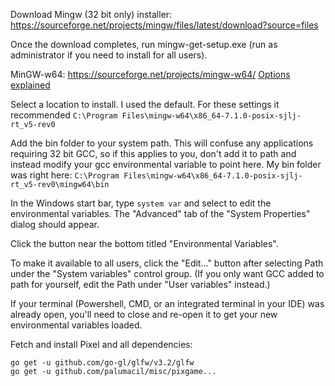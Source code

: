 Download Mingw (32 bit only) installer: https://sourceforge.net/projects/mingw/files/latest/download?source=files

Once the download completes, run mingw-get-setup.exe (run as administrator if you need to install for all users).

MinGW-w64: https://sourceforge.net/projects/mingw-w64/ [Options explained](https://stackoverflow.com/questions/29947302/meaning-of-options-in-mingw-w64-installer)

Select a location to install. I used the default. For these settings it recommended `C:\Program Files\mingw-w64\x86_64-7.1.0-posix-sjlj-rt_v5-rev0`

Add the bin folder to your system path. This will confuse any applications requiring 32 bit GCC, so if this applies to you, don't add it to path and instead modify your gcc environmental variable to point here. My bin folder was right here: `C:\Program Files\mingw-w64\x86_64-7.1.0-posix-sjlj-rt_v5-rev0\mingw64\bin`

In the Windows start bar, type `system var` and select to edit the environmental variables. The "Advanced" tab of the "System Properties" dialog should appear.

Click the button near the bottom titled "Environmental Variables".

To make it available to all users, click the "Edit..." button after selecting Path under the "System variables" control group. (If you only want GCC added to path for yourself, edit the Path under "User variables" instead.)

If your terminal (Powershell, CMD, or an integrated terminal in your IDE) was already open, you'll need to close and re-open it to get your new environmental variables loaded.

Fetch and install Pixel and all dependencies:

```
go get -u github.com/go-gl/glfw/v3.2/glfw
go get -u github.com/palumacil/misc/pixgame...
```